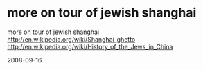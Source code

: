 # more on tour of jewish shanghai

more on tour of jewish shanghai 
<http://en.wikipedia.org/wiki/Shanghai_ghetto>
<http://en.wikipedia.org/wiki/History_of_the_Jews_in_China>


2008-09-16